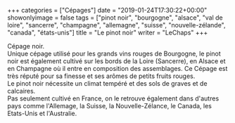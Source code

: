+++
categories = ["Cépages"]
date = "2019-01-24T17:30:22+00:00"
showonlyimage = false
tags = ["pinot noir", "bourgogne", "alsace", "val de loire", "sancerre", "champagne", "allemagne", "suisse", "nouvelle-zélande", "canada", "états-unis"]
title = "Le pinot noir"
writer = "LeChaps"
+++

Cépage noir.  
Unique cépage utilisé pour les grands vins rouges de Bourgogne, le pinot noir est également cultivé sur les bords de la Loire (Sancerre), en Alsace et en Champagne où il entre en composition des assemblages. Ce Cépage est très réputé pour sa finesse et ses arômes de petits fruits rouges.  
Le pinot noir nécessite un climat tempéré et des sols de graves et de calcaires.  
Pas seulement cultivé en France, on le retrouve également dans d'autres pays comme l'Allemage, la Suisse, la Nouvelle-Zélance, le Canada, les Etats-Unis et l'Australie.